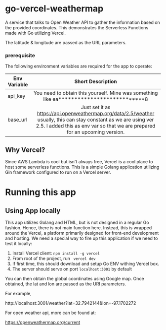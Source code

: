# go-vercel-weathermap
A service that talks to Open Weather API to gather the information based on the provided coordinates. 
This demonstrates the Serverless Functions made with Go utilizing Vercel.

The latitude & longitude are passed as the URL parameters.

<h3>prerequisite </h3>
The following environment variables are required for the app to operate:


| Env Variable |                                                                                           Short Description                                                                                           | 
|-------------------------------------------------------------------------|:-----------------------------------------------------------------------------------------------------------------------------------------------------------------------------------------------------:| 
| api_key |                                                       You need to obtain this yourself. Mine was something like ea***************************8                                                       | 
| base_url | Just set it as https://api.openweathermap.org/data/2.5/weather <br/>usually, this can stay constant as we are using ver 2.5. I added this as env var so that we are prepared for an upcoming version. | 


## Why Vercel?
Since AWS Lambda is cool but isn't always free, Vercel is a cool place to host some serverless functions. This is a simple Golang application utilizing Gin framework configured to run on a Vercel server.

# Running this app 

## Using App locally
This app utilizes Golang and HTML, but is not designed in a regular Go fashion. Hence, there is not main function here. Instead, this is wrapped around the Vercel, a platform primarily designed for front-end development and hosting.
We need a special way to fire up this application if we need to test it locally:
1. Install Vercel client: `npm install -g vercel`
2. From root of the project, run ` vercel dev`
3. If first time, this should download and setup Go ENV withing Vercel box.
4. The server should serve on port `localhost:3001` by default

You can then obtain the global coordinates using Google map. Once obtained, the lat and lon are passed as the URI parameters.

For example,

http://localhost:3001/weather?lat=32.7942144&lon=-97.1702272

For open weather api, more can be found at:

https://openweathermap.org/current
